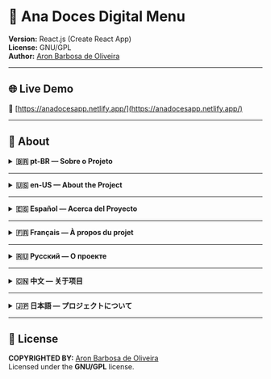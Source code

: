 # 🍬 Ana Doces Digital Menu

**Version:** React.js (Create React App)  
**License:** GNU/GPL  
**Author:** [Aron Barbosa de Oliveira](https://github.com/aronboliveira)

---

## 🌐 Live Demo  
🔗 [https://anadocesapp.netlify.app/](https://anadocesapp.netlify.app/)

---

## 📄 About

<details>
  <summary><strong>🇧🇷 pt-BR — Sobre o Projeto</strong></summary>

**Esta é uma aplicação em React.js** (construída com Create React App) desenvolvida para representar o **Cardápio Digital Interativo** da **Ana Doces: Confeitaria Criativa**, localizada no Rio de Janeiro, RJ, Brasil.

</details>

---

<details>
  <summary><strong>🇺🇸 en-US — About the Project</strong></summary>

**This is a React.js application** (built with Create React App) designed to showcase the **Interactive Digital Menu** of **Ana Doces: Confeitaria Criativa**, a candy shop located in Rio de Janeiro, RJ, Brazil.

</details>

---

<details>
  <summary><strong>🇪🇸 Español — Acerca del Proyecto</strong></summary>

**Esta es una aplicación en React.js** (creada con Create React App) diseñada para presentar el **Menú Digital Interactivo** de **Ana Doces: Confeitaria Criativa**, una pastelería ubicada en Río de Janeiro, RJ, Brasil.

</details>

---

<details>
  <summary><strong>🇫🇷 Français — À propos du projet</strong></summary>

**Il s'agit d'une application React.js** (développée avec Create React App) conçue pour présenter le **Menu Numérique Interactif** de **Ana Doces: Confeitaria Criativa**, une confiserie située à Rio de Janeiro, RJ, Brésil.

</details>

---

<details>
  <summary><strong>🇷🇺 Русский — О проекте</strong></summary>

**Это приложение на React.js** (созданное с помощью Create React App), предназначенное для отображения **Интерактивного Цифрового Меню** кондитерской **Ana Doces: Confeitaria Criativa**, расположенной в Рио-де-Жанейро, Бразилия.

</details>

---

<details>
  <summary><strong>🇨🇳 中文 — 关于项目</strong></summary>

**这是一个用 React.js**（通过 Create React App 构建）开发的应用程序，用于展示位于巴西里约热内卢的糖果店 **Ana Doces: Confeitaria Criativa** 的**互动数字菜单**。

</details>

---

<details>
  <summary><strong>🇯🇵 日本語 — プロジェクトについて</strong></summary>

**この React.js アプリケーション**（Create React App で構築）は、ブラジルのリオデジャネイロにあるお菓子屋 **Ana Doces: Confeitaria Criativa** の**インタラクティブ・デジタルメニュー**を表示するために作成されました。

</details>

---

## 📄 License

**COPYRIGHTED BY:** [Aron Barbosa de Oliveira](https://github.com/aronboliveira)  
Licensed under the **GNU/GPL** license.
